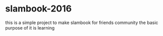 # slambook-2016
this is a simple project to make slambook for friends community
the basic purpose of it is learning

